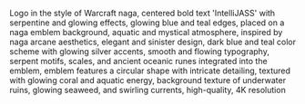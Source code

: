 Logo in the style of Warcraft naga, centered bold text 'IntelliJASS' with serpentine and glowing effects, glowing blue and
teal edges, placed on a naga emblem background, aquatic and mystical atmosphere, inspired by naga arcane aesthetics,
elegant and sinister design, dark blue and teal color scheme with glowing silver accents, smooth and flowing typography,
serpent motifs, scales, and ancient oceanic runes integrated into the emblem, emblem features a circular shape with
intricate detailing, textured with glowing coral and aquatic energy, background texture of underwater ruins, glowing
seaweed, and swirling currents, high-quality, 4K resolution
